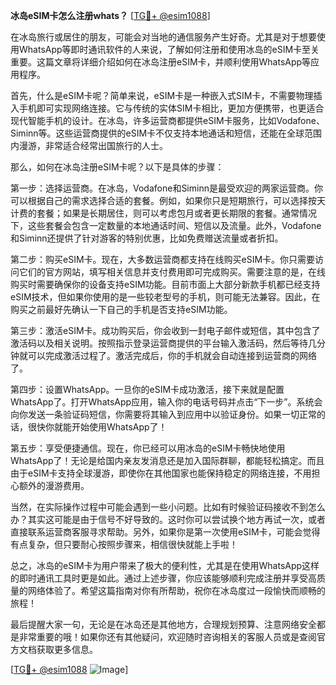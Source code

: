 **冰岛eSIM卡怎么注册whats？** [[TG💪+ @esim1088](https://t.me/s/esim1088)]

在冰岛旅行或居住的朋友，可能会对当地的通信服务产生好奇。尤其是对于想要使用WhatsApp等即时通讯软件的人来说，了解如何注册和使用冰岛的eSIM卡至关重要。这篇文章将详细介绍如何在冰岛注册eSIM卡，并顺利使用WhatsApp等应用程序。

首先，什么是eSIM卡呢？简单来说，eSIM卡是一种嵌入式SIM卡，不需要物理插入手机即可实现网络连接。它与传统的实体SIM卡相比，更加方便携带，也更适合现代智能手机的设计。在冰岛，许多运营商都提供eSIM卡服务，比如Vodafone、Siminn等。这些运营商提供的eSIM卡不仅支持本地通话和短信，还能在全球范围内漫游，非常适合经常出国旅行的人士。

那么，如何在冰岛注册eSIM卡呢？以下是具体的步骤：

第一步：选择运营商。在冰岛，Vodafone和Siminn是最受欢迎的两家运营商。你可以根据自己的需求选择合适的套餐。例如，如果你只是短期旅行，可以选择按天计费的套餐；如果是长期居住，则可以考虑包月或者更长期限的套餐。通常情况下，这些套餐会包含一定数量的本地通话时间、短信以及流量。此外，Vodafone和Siminn还提供了针对游客的特别优惠，比如免费赠送流量或者折扣。

第二步：购买eSIM卡。现在，大多数运营商都支持在线购买eSIM卡。你只需要访问它们的官方网站，填写相关信息并支付费用即可完成购买。需要注意的是，在线购买时需要确保你的设备支持eSIM功能。目前市面上大部分新款手机都已经支持eSIM技术，但如果你使用的是一些较老型号的手机，则可能无法兼容。因此，在购买之前最好先确认一下自己的手机是否支持eSIM功能。

第三步：激活eSIM卡。成功购买后，你会收到一封电子邮件或短信，其中包含了激活码以及相关说明。按照指示登录运营商提供的平台输入激活码，然后等待几分钟就可以完成激活过程了。激活完成后，你的手机就会自动连接到运营商的网络了。

第四步：设置WhatsApp。一旦你的eSIM卡成功激活，接下来就是配置WhatsApp了。打开WhatsApp应用，输入你的电话号码并点击“下一步”。系统会向你发送一条验证码短信，你需要将其输入到应用中以验证身份。如果一切正常的话，很快你就能开始使用WhatsApp了！

第五步：享受便捷通信。现在，你已经可以用冰岛的eSIM卡畅快地使用WhatsApp了！无论是给国内亲友发消息还是加入国际群聊，都能轻松搞定。而且由于eSIM卡支持全球漫游，即使你在其他国家也能保持稳定的网络连接，不用担心额外的漫游费用。

当然，在实际操作过程中可能会遇到一些小问题。比如有时候验证码接收不到怎么办？其实这可能是由于信号不好导致的。这时你可以尝试换个地方再试一次，或者直接联系运营商客服寻求帮助。另外，如果你是第一次使用eSIM卡，可能会觉得有点复杂，但只要耐心按照步骤来，相信很快就能上手啦！

总之，冰岛的eSIM卡为用户带来了极大的便利性，尤其是在使用WhatsApp这样的即时通讯工具时更是如此。通过上述步骤，你应该能够顺利完成注册并享受高质量的网络体验了。希望这篇指南对你有所帮助，祝你在冰岛度过一段愉快而顺畅的旅程！

最后提醒大家一句，无论是在冰岛还是其他地方，合理规划预算、注意网络安全都是非常重要的哦！如果你还有其他疑问，欢迎随时咨询相关的客服人员或是查阅官方文档获取更多信息。

[[TG💪+ @esim1088](https://t.me/s/esim1088) ![Image](https://i.postimg.cc/4NQfJmqS/Snipaste-2025-05-13-00-14-12.png)]